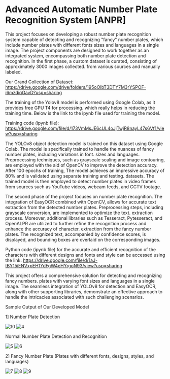 # Advanced Automatic Number Plate Recognition System [ANPR]

This project focuses on developing a robust number plate recognition system capable of
detecting and recognizing "fancy" number plates, which include number plates with different fonts
sizes and languages in a single image. The project components are designed to work together as
an integrated system, encompassing both number plate detection and recognition.
In the first phase, a custom dataset is curated, consisting of approximately 3000 images collected.
from various sources and manually labeled.

Our Grand Collection of Dataset: https://drive.google.com/drive/folders/195oOIbT3DTY7M3rYSPOF-i6mzdiqGavD?usp=sharing

The training of the Yolov8 model is performed using Google Colab, as it provides free GPU T4 for processing.
which really helps in reducing the training time. Below is the link to the ipynb file used for training the model.

Training code (ipynb file): https://drive.google.com/file/d/173VmMsJE6cUL4oJjTwjR8nayL47s6Vf1/view?usp=sharing

The YOLOv8 object detection model is trained on this dataset using Google Colab. The model is
specifically trained to handle the nuances of fancy number plates, including variations in font.
sizes and languages. Preprocessing techniques, such as grayscale scaling and image contouring,
are employed with the aid of OpenCV to improve the detection accuracy. After 100 epochs of training,
The model achieves an impressive accuracy of 80% and is validated using separate training and testing.
datasets. The trained model is then employed to detect number plates in video frames from sources
such as YouTube videos, webcam feeds, and CCTV footage.

The second phase of the project focuses on number plate recognition. The integration of EasyOCR
combined with OpenCV, allows for accurate text extraction from the detected number plates.
Preprocessing steps, including grayscale conversion, are implemented to optimize the text.
extraction process. Moreover, additional libraries such as Tesseract, Pytesseract, and OpenALPR
are utilized to further refine the recognition process and enhance the accuracy of character.
extraction from the fancy number plates. The recognized text, accompanied by confidence scores,
is displayed, and bounding boxes are overlaid on the corresponding images.

Python code (ipynb file) for the accurate and efficient recognition of the characters with different designs and fonts
and style can be accessed using the link: https://drive.google.com/file/d/1aJ-tBY15iENVxpEH1YdFgW4eHYrgoN93/view?usp=sharing

This project offers a comprehensive solution for detecting and recognizing fancy numbers.
plates with varying font sizes and languages in a single image. The seamless integration of
YOLOv8 for detection and EasyOCR, along with other supporting libraries, demonstrate an
effective approach to handle the intricacies associated with such challenging scenarios.


Sample Output of Our Developed Model

1] Number Plate Detection

![10](https://github.com/samay-jain/Advanced-Automatic-Number-Plate-Recognition-System-ANPR-/assets/116068471/316583a5-7d81-4f36-b7d4-adc2b5562fa4)
![4](https://github.com/samay-jain/Advanced-Automatic-Number-Plate-Recognition-System-ANPR-/assets/116068471/3e046f30-2063-4e34-988c-e6b8426e7a69)

Normal Number Plate Detection and Recognition

![5](https://github.com/samay-jain/Advanced-Automatic-Number-Plate-Recognition-System-ANPR-/assets/116068471/7c873989-1f8b-486e-82e7-95e0a4bce30c)
![6](https://github.com/samay-jain/Advanced-Automatic-Number-Plate-Recognition-System-ANPR-/assets/116068471/2626a7ec-4485-418f-97c4-62ba2083f988)

2] Fancy Number Plate (Plates with different fonts, designs, styles, and languages)

![7](https://github.com/samay-jain/Advanced-Automatic-Number-Plate-Recognition-System-ANPR-/assets/116068471/9fd100cc-cd6c-434e-b778-382f24cc22d8)
![8](https://github.com/samay-jain/Advanced-Automatic-Number-Plate-Recognition-System-ANPR-/assets/116068471/f304415e-4705-4d0e-8722-b44757bec80c)
![9](https://github.com/samay-jain/Advanced-Automatic-Number-Plate-Recognition-System-ANPR-/assets/116068471/2d24b807-08fb-4282-ad75-87c10f9af9a2)
